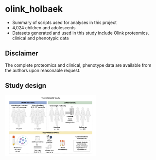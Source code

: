 # olink_holbaek

* Summary of scripts used for analyses in this project
* 4,024 children and adolescents
* Datasets generated and used in this study include Olink proteomics, clinical and phenotypic data

## Disclaimer
The complete proteomics and clinical, phenotype data are available from the authors upon reasonable request.

## Study design
<img src="https://github.com/sarastinson/olink_holbaek/blob/main/images/study_overview.png" alt="Sample Figure" width="300" height="200" />
